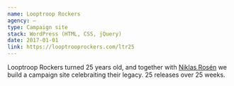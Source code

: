 ```yaml
---
name: Looptroop Rockers
agency: —
type: Campaign site
stack: WordPress (HTML, CSS, jQuery)
date: 2017-01-01
link: https://looptrooprockers.com/ltr25
---
```


Looptroop Rockers turned 25 years old, and together with [Niklas Rosén](https://niklasrosen.se/) we build a campaign site celebraiting their legacy. 25 releases over 25 weeks.
